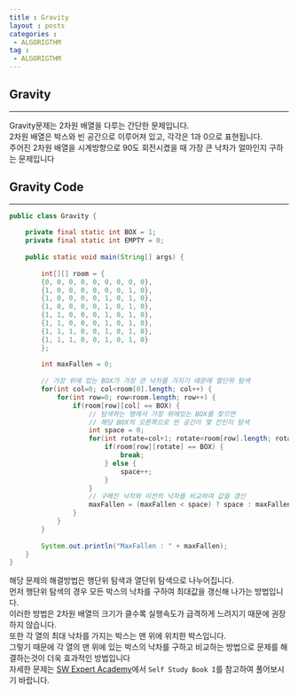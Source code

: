 ```yaml
---
title : Gravity
layout : posts
categories :
 - ALGORIGTHM
tag :
 - ALGORIGTHM
---
```


## __Gravity__
---
Gravity문제는 2차원 배열을 다루는 간단한 문제입니다.<br>
2차원 배열은 박스와 빈 공간으로 이루어져 있고, 각각은 1과 0으로 표현됩니다.<br>
주어진 2차원 배열을 시계방향으로 90도 회전시켰을 때 가장 큰 낙차가 얼마인지 구하는 문제입니다<br>

## __Gravity Code__
---
```java
public class Gravity {
	
	private final static int BOX = 1;
	private final static int EMPTY = 0;
	
	public static void main(String[] args) {
		
		int[][] room = {
		{0, 0, 0, 0, 0, 0, 0, 0, 0},
		{1, 0, 0, 0, 0, 0, 0, 1, 0},
		{1, 0, 0, 0, 0, 1, 0, 1, 0},
		{1, 0, 0, 0, 0, 1, 0, 1, 0},
		{1, 1, 0, 0, 0, 1, 0, 1, 0},
		{1, 1, 0, 0, 0, 1, 0, 1, 0},
		{1, 1, 1, 0, 0, 1, 0, 1, 0},
		{1, 1, 1, 0, 0, 1, 0, 1, 0}
		};
		
		int maxFallen = 0;
		
		// 가장 위에 있는 BOX가 가장 큰 낙차를 가지기 때문에 열단위 탐색
		for(int col=0; col<room[0].length; col++) {
			for(int row=0; row<room.length; row++) {
				if(room[row][col] == BOX) {
					// 탐색하는 행에서 가장 위에있는 BOX를 찾으면
					// 해당 BOX의 오른쪽으로 빈 공간이 몇 칸인지 탐색
					int space = 0;
					for(int rotate=col+1; rotate<room[row].length; rotate++) {
						if(room[row][rotate] == BOX) {
							break;
						} else {
							space++;
						}
					}
					// 구해진 낙차와 이전의 낙차를 비교하여 값을 갱신
					maxFallen = (maxFallen < space) ? space : maxFallen;
				}
			}
		}
		
		System.out.println("MaxFallen : " + maxFallen);
	}
}
```
해당 문제의 해결방법은 행단위 탐색과 열단위 탐색으로 나누어집니다.<br>
먼저 행단위 탐색의 경우 모든 박스의 낙차를 구하여 최대값을 갱신해 나가는 방법입니다.<br>
이러한 방법은 2차원 배열의 크기가 클수록 실행속도가 급격하게 느려지기 때문에 권장하지 않습니다.<br>
또한 각 열의 최대 낙차를 가지는 박스는 맨 위에 위치한 박스입니다.<br>
그렇기 때문에 각 열의 맨 위에 있는 박스의 낙차를 구하고 비교하는 방법으로 문제를 해결하는것이 더욱 효과적인 방법입니다<br>
자세한 문제는 <a href="https://swexpertacademy.com/main/learn/course/subjectList.do?courseId=AVuPDN86AAXw5UW6" target="_blank">SW Expert Academy</a>에서 `Self Study Book I`를 참고하여 풀어보시기 바랍니다.
